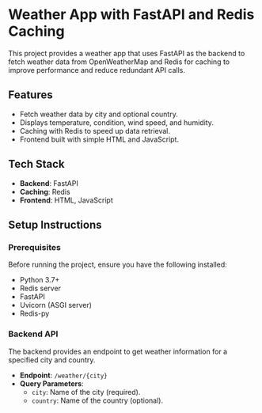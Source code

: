 # Weather App with FastAPI and Redis Caching

This project provides a weather app that uses FastAPI as the backend to fetch weather data from OpenWeatherMap and Redis for caching to improve performance and reduce redundant API calls.

## Features

- Fetch weather data by city and optional country.
- Displays temperature, condition, wind speed, and humidity.
- Caching with Redis to speed up data retrieval.
- Frontend built with simple HTML and JavaScript.

## Tech Stack

- **Backend**: FastAPI
- **Caching**: Redis
- **Frontend**: HTML, JavaScript

## Setup Instructions

### Prerequisites

Before running the project, ensure you have the following installed:

- Python 3.7+
- Redis server
- FastAPI
- Uvicorn (ASGI server)
- Redis-py

### Backend API

The backend provides an endpoint to get weather information for a specified city and country.

- **Endpoint**: `/weather/{city}`
- **Query Parameters**:
  - `city`: Name of the city (required).
  - `country`: Name of the country (optional).
